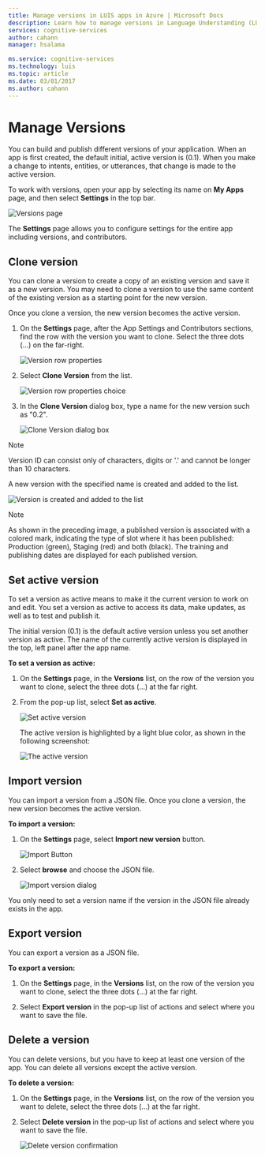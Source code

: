 ```yaml
---
title: Manage versions in LUIS apps in Azure | Microsoft Docs
description: Learn how to manage versions in Language Understanding (LUIS) applications.
services: cognitive-services
author: cahann
manager: hsalama

ms.service: cognitive-services
ms.technology: luis
ms.topic: article
ms.date: 03/01/2017
ms.author: cahann
---
```


# Manage Versions

You can build and publish different versions of your application. When an app is first created, the default initial, active version is (0.1). When you make a change to intents, entities, or utterances, that change is made to the active version.

To work with versions, open your app by selecting its name on **My Apps** page, and then select **Settings** in the top bar.

![Versions page](./media/luis-how-to-manage-versions/settings.png)

The **Settings** page allows you to configure settings for the entire app including versions, and contributors. 

## Clone version
You can clone a version to create a copy of an existing version and save it as a new version. You may need to clone a version to use the same content of the existing version as a starting point for the new version. 

Once you clone a version, the new version becomes the active version. 

1. On the **Settings** page, after the App Settings and Contributors sections, find the row with the version you want to clone. Select the three dots (...) on the far-right. 

    ![Version row properties](./media/luis-how-to-manage-versions/version-section.png)

2. Select **Clone Version** from the list.

    ![Version row properties choice](./media/luis-how-to-manage-versions/version-three-dots-modal.png)

3. In the **Clone Version** dialog box, type a name for the new version such as "0.2".

   ![Clone Version dialog box](./media/luis-how-to-manage-versions/version-clone-version-dialog.png)
 
 > [!NOTE]
 > Version ID can consist only of characters, digits or '.' and cannot be longer than 10 characters.
 
 A new version with the specified name is created and added to the list.
 
  ![Version is created and added to the list](./media/luis-how-to-manage-versions/new-version.png)

 > [!NOTE]
 > As shown in the preceding image, a published version is associated with a colored mark, indicating the type of slot where it has been published: Production (green), Staging (red) and both (black). The training and publishing dates are displayed for each published version.

## Set active version
To set a version as active means to make it the current version to work on and edit. You set a version as active to access its data, make updates, as well as to test and publish it.

The initial version (0.1) is the default active version unless you set another version as active. The name of the currently active version is displayed in the top, left panel after the app name. 

**To set a version as active:**

1. On the **Settings** page, in the **Versions** list, on the row of the version you want to clone, select the three dots (...) at the far right.

2. From the pop-up list, select **Set as active**.

    ![Set active version](./media/luis-how-to-manage-versions/set-active-version.png)

    The active version is highlighted by a light blue color, as shown in the following screenshot:

    ![The active version](./media/luis-how-to-manage-versions/set-active-version-done.png) 


## Import version
You can import a version from a JSON file. Once you clone a version, the new version becomes the active version.

**To import a version:**

1. On the **Settings** page, select **Import new version** button.

    ![Import Button](./media/luis-how-to-manage-versions/import-version.png)

2. Select **browse** and choose the JSON file.

    ![Import version dialog](./media/luis-how-to-manage-versions/import-version-dialog.png)

You only need to set a version name if the version in the JSON file already exists in the app.

## Export version
You can export a version as a JSON file.

**To export a version:**

1. On the **Settings** page, in the **Versions** list, on the row of the version you want to clone, select the three dots (...) at the far right.

2. Select **Export version** in the pop-up list of actions and select where you want to save the file.

## Delete a version
You can delete versions, but you have to keep at least one version of the app. You can delete all versions except the active version. 

**To delete a version:** 

1. On the **Settings** page, in the **Versions** list, on the row of the version you want to delete, select the three dots (...) at the far right.

2. Select **Delete version** in the pop-up list of actions and select where you want to save the file.

    ![Delete version confirmation](./media/luis-how-to-manage-versions/delete-version.png) 


